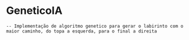 # GeneticoIA
	-- Implementação de algoritmo genetico para gerar o labirinto com o maior caminho, do topa a esquerda, para o final a direita
